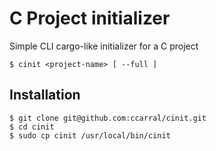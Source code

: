 # C Project initializer 

Simple CLI cargo-like initializer for a C project

```shell
$ cinit <project-name> [ --full ]
```

## Installation

```shell
$ git clone git@github.com:ccarral/cinit.git
$ cd cinit
$ sudo cp cinit /usr/local/bin/cinit
```
